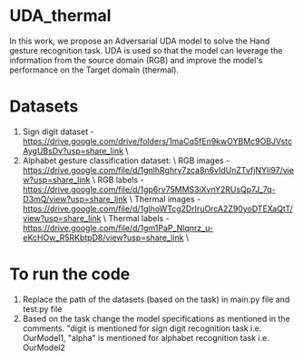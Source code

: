 # UDA_thermal

In this work, we propose an Adversarial UDA model to solve the Hand gesture recognition task. UDA is used so that the model can leverage the information from the source domain (RGB) and improve the model's performance on the Target domain (thermal).

# Datasets
1. Sign digit dataset - https://drive.google.com/drive/folders/1maCq5fEn9kwOYBMc9OBJVstcAygUBsDv?usp=share_link \\
2. Alphabet gesture classification dataset: \\
  RGB images - https://drive.google.com/file/d/1gnlhRghrv7zca8n6vIdUnZTvfjNYIi97/view?usp=share_link \\
  RGB labels - https://drive.google.com/file/d/1gp6rv75MMS3iXvnY2RUsQp7J_7q-D3mQ/view?usp=share_link \\
  Thermal images - https://drive.google.com/file/d/1glhoWTcg2DrIruOrcA2Z90yoDTEXaQtT/view?usp=share_link \\
  Thermal labels - https://drive.google.com/file/d/1gm1PaP_Nlqnrz_u-eKcHOw_R5RKbtpD8/view?usp=share_link \\

# To run the code
1. Replace the path of the datasets (based on the task) in main.py file and test.py file
2. Based on the task change the model specifications as mentioned in the comments. "digit is mentioned for sign digit recognition task i.e. OurModel1, "alpha" is mentioned for alphabet recognition task i.e. OurModel2
